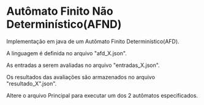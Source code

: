 # Autômato Finito Não Determinístico(AFND)

Implementação em java de um Autômato Finito Determinístico(AFD).

A linguagem é definida no arquivo "afd_X.json".

As entradas a serem avaliadas no arquivo "entradas_X.json".

Os resultados das avaliações são armazenados no arquivo "resultado_X".json".

Altere o arquivo Principal para executar um dos 2 autômatos especificados.
